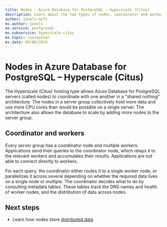 ```yaml
---
title: Nodes - Azure Database for PostgreSQL – Hyperscale (Citus)
description: Learn about the two types of nodes, coordinator and workers, in a server group in Azure Database for PostgreSQL.
author: jonels-msft
ms.author: jonels
ms.service: postgresql
ms.subservice: hyperscale-citus
ms.topic: conceptual
ms.date: 05/06/2019
---
```


# Nodes in Azure Database for PostgreSQL – Hyperscale (Citus)

The Hyperscale (Citus) hosting type allows Azure Database for
PostgreSQL servers (called nodes) to coordinate with one another in a "shared
nothing" architecture. The nodes in a server group collectively hold more data
and use more CPU cores than would be possible on a single server. The
architecture also allows the database to scale by adding more nodes to the
server group.

## Coordinator and workers

Every server group has a coordinator node and multiple workers. Applications
send their queries to the coordinator node, which relays it to the relevant
workers and accumulates their results. Applications are not able to connect
directly to workers.

For each query, the coordinator either routes it to a single worker node, or
parallelizes it across several depending on whether the required data lives on
a single node or multiple. The coordinator decides what to do by consulting
metadata tables. These tables track the DNS names and health of worker
nodes, and the distribution of data across nodes.

## Next steps
- Learn how nodes store [distributed data](concepts-hyperscale-distributed-data.md)
